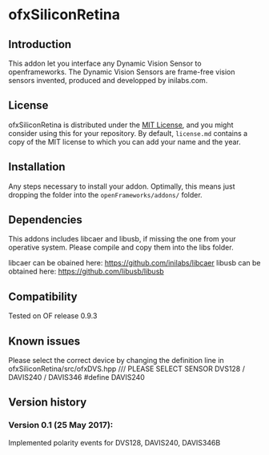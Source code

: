 ofxSiliconRetina
=====================================


Introduction
------------
This addon let you interface any Dynamic Vision Sensor to openframeworks.
The Dynamic Vision Sensors are frame-free vision sensors invented, produced and developped by inilabs.com.

License
-------
ofxSiliconRetina is distributed under the [MIT License](https://en.wikipedia.org/wiki/MIT_License), and you might consider using this for your repository. By default, `license.md` contains a copy of the MIT license to which you can add your name and the year.

Installation
------------
Any steps necessary to install your addon. Optimally, this means just dropping the folder into the `openFrameworks/addons/` folder.

Dependencies
------------
This addons includes libcaer and libusb, if missing the one from your operative system. Please compile and copy them into the libs folder.

libcaer can be obained here: https://github.com/inilabs/libcaer
libusb can be obtained here: https://github.com/libusb/libusb

Compatibility
------------
Tested on OF release 0.9.3 

Known issues
------------

Please select the correct device by changing the definition line in ofxSiliconRetina/src/ofxDVS.hpp
/// PLEASE SELECT SENSOR  DVS128 / DAVIS240 / DAVIS346
#define DAVIS240

Version history
------------

### Version 0.1 (25 May 2017):

Implemented polarity events for DVS128, DAVIS240, DAVIS346B 

